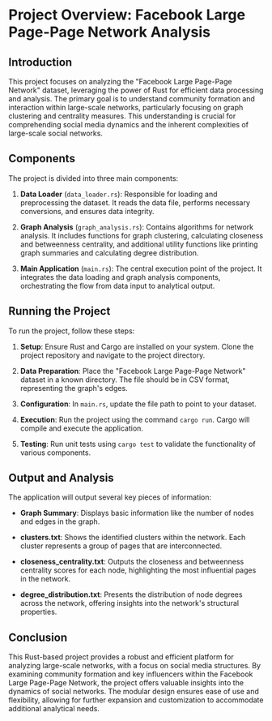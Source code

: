 # Project Overview: Facebook Large Page-Page Network Analysis

## Introduction

This project focuses on analyzing the "Facebook Large Page-Page Network" dataset, leveraging the power of Rust for efficient data processing and analysis. The primary goal is to understand community formation and interaction within large-scale networks, particularly focusing on graph clustering and centrality measures. This understanding is crucial for comprehending social media dynamics and the inherent complexities of large-scale social networks.

## Components

The project is divided into three main components:

1. **Data Loader** (`data_loader.rs`): Responsible for loading and preprocessing the dataset. It reads the data file, performs necessary conversions, and ensures data integrity.

2. **Graph Analysis** (`graph_analysis.rs`): Contains algorithms for network analysis. It includes functions for graph clustering, calculating closeness and betweenness centrality, and additional utility functions like printing graph summaries and calculating degree distribution.

3. **Main Application** (`main.rs`): The central execution point of the project. It integrates the data loading and graph analysis components, orchestrating the flow from data input to analytical output.

## Running the Project

To run the project, follow these steps:

1. **Setup**: Ensure Rust and Cargo are installed on your system. Clone the project repository and navigate to the project directory.

2. **Data Preparation**: Place the "Facebook Large Page-Page Network" dataset in a known directory. The file should be in CSV format, representing the graph's edges.

3. **Configuration**: In `main.rs`, update the file path to point to your dataset.

4. **Execution**: Run the project using the command `cargo run`. Cargo will compile and execute the application.

5. **Testing**: Run unit tests using `cargo test` to validate the functionality of various components.

## Output and Analysis

The application will output several key pieces of information:

- **Graph Summary**: Displays basic information like the number of nodes and edges in the graph.

- **clusters.txt**: Shows the identified clusters within the network. Each cluster represents a group of pages that are interconnected.

- **closeness_centrality.txt**: Outputs the closeness and betweenness centrality scores for each node, highlighting the most influential pages in the network.

- **degree_distribution.txt**: Presents the distribution of node degrees across the network, offering insights into the network's structural properties.

## Conclusion

This Rust-based project provides a robust and efficient platform for analyzing large-scale networks, with a focus on social media structures. By examining community formation and key influencers within the Facebook Large Page-Page Network, the project offers valuable insights into the dynamics of social networks. The modular design ensures ease of use and flexibility, allowing for further expansion and customization to accommodate additional analytical needs.
